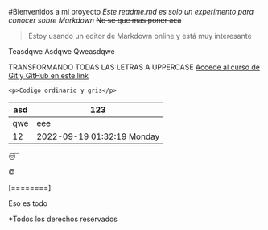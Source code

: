 #Bienvenidos a mi proyecto
*Este readme.md es solo un experimento para conocer sobre Markdown*
~~No se que mas poner aca~~
> Estoy usando un editor de Markdown online y está muy interesante

Teasdqwe Asdqwe Qweasdqwe

TRANSFORMANDO TODAS LAS LETRAS A UPPERCASE
[Accede al curso de Git y GitHub en este link](https://platzi.com/clases/1557-git-github/ "Accede al curso de Git y GitHub en este link")

`<p>Codigo ordinario y gris</p>`

|  asd | 123  |
| ------------ | ------------ |
|  qwe |eee   |
|  12 | 2022-09-19 01:32:19 Monday  |

:sleeping:

&copy;

[========]

Eso es todo

*Todos los derechos reservados